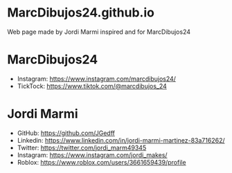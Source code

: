 # MarcDibujos24.github.io

Web page made by Jordi Marmi inspired and for MarcDibujos24

# MarcDibujos24
 - Instagram: https://www.instagram.com/marcdibujos24/
 - TickTock: https://www.tiktok.com/@marcdibujos_24

# Jordi Marmi
 - GitHub: https://github.com/JGedff
 - Linkedin: https://www.linkedin.com/in/jordi-marmi-martinez-83a716262/
 - Twitter: https://twitter.com/jordi_marm49345
 - Instagram: https://www.instagram.com/jordi_makes/
 - Roblox: https://www.roblox.com/users/3661659439/profile
